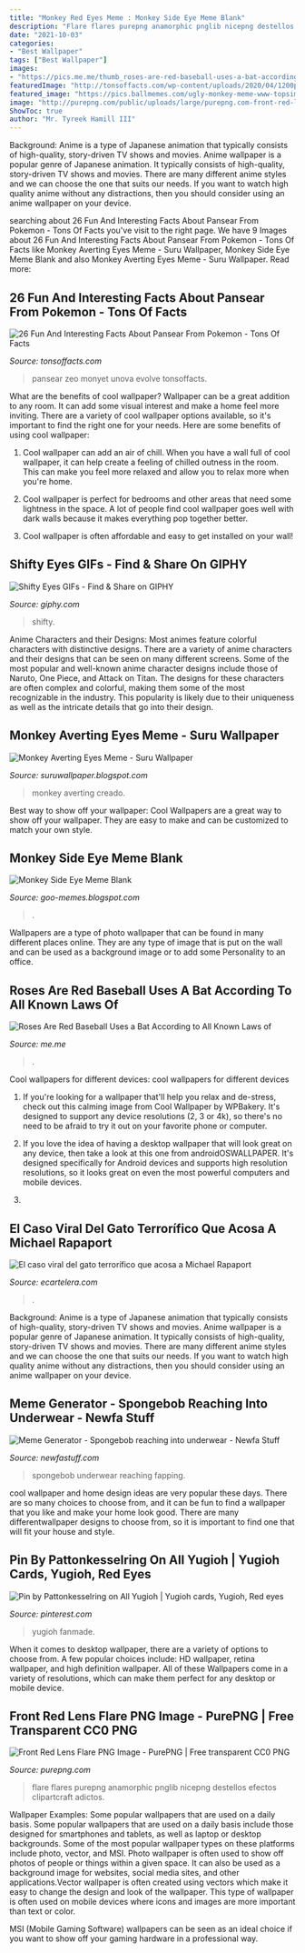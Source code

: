 ```yaml
---
title: "Monkey Red Eyes Meme : Monkey Side Eye Meme Blank"
description: "Flare flares purepng anamorphic pnglib nicepng destellos efectos clipartcraft adictos"
date: "2021-10-03"
categories:
- "Best Wallpaper"
tags: ["Best Wallpaper"]
images:
- "https://pics.me.me/thumb_roses-are-red-baseball-uses-a-bat-according-to-all-63461350.png"
featuredImage: "http://tonsoffacts.com/wp-content/uploads/2020/04/1200px-Chili_Pansear.png"
featured_image: "https://pics.ballmemes.com/ugly-monkey-meme-www-topsimages-com-49298883.png"
image: "http://purepng.com/public/uploads/large/purepng.com-front-red-lens-flarelens-flareflarelensmagnifying-lenscamera-lenssun-flarelens-flare-studiooptical-flareflaresstar-lenslight-flarelightspot-lightnighteffectslight-effects-251519474424sxkre.png"
ShowToc: true
author: "Mr. Tyreek Hamill III"
---
```



Background: Anime is a type of Japanese animation that typically consists of high-quality, story-driven TV shows and movies.
Anime wallpaper is a popular genre of Japanese animation. It typically consists of high-quality, story-driven TV shows and movies. There are many different anime styles and we can choose the one that suits our needs. If you want to watch high quality anime without any distractions, then you should consider using an anime wallpaper on your device.

	

		
searching about 26 Fun And Interesting Facts About Pansear From Pokemon - Tons Of Facts you've visit to the right page. We have 9 Images about 26 Fun And Interesting Facts About Pansear From Pokemon - Tons Of Facts like Monkey Averting Eyes Meme - Suru Wallpaper, Monkey Side Eye Meme Blank and also Monkey Averting Eyes Meme - Suru Wallpaper. Read more:
		
    
## 26 Fun And Interesting Facts About Pansear From Pokemon - Tons Of Facts

<img loading=lazy src="http://tonsoffacts.com/wp-content/uploads/2020/04/1200px-Chili_Pansear.png" onerror="this.onerror=null;this.src='https://tse4.mm.bing.net/th?id=OIP.dLJkY1APZpDuN8tpMDYsawHaEK&amp;pid=15.1';" alt="26 Fun And Interesting Facts About Pansear From Pokemon - Tons Of Facts">

_Source: tonsoffacts.com_

>pansear zeo monyet unova evolve tonsoffacts. 

	

What are the benefits of cool wallpaper?
Wallpaper can be a great addition to any room. It can add some visual interest and make a home feel more inviting. There are a variety of cool wallpaper options available, so it's important to find the right one for your needs. Here are some benefits of using cool wallpaper: 
1. Cool wallpaper can add an air of chill. When you have a wall full of cool wallpaper, it can help create a feeling of chilled outness in the room. This can make you feel more relaxed and allow you to relax more when you're home. 

2. Cool wallpaper is perfect for bedrooms and other areas that need some lightness in the space. A lot of people find cool wallpaper goes well with dark walls because it makes everything pop together better. 

3. Cool wallpaper is often affordable and easy to get installed on your wall!

    
## Shifty Eyes GIFs - Find &amp; Share On GIPHY

<img loading=lazy src="https://media3.giphy.com/media/H5C8CevNMbpBqNqFjl/giphy.gif" onerror="this.onerror=null;this.src='https://tse3.mm.bing.net/th?id=OIP.kpKLXcf4q4Imr7E24BKNzgAAAA&amp;pid=15.1';" alt="Shifty Eyes GIFs - Find &amp; Share on GIPHY">

_Source: giphy.com_

>shifty. 

	

Anime Characters and their Designs: Most animes feature colorful characters with distinctive designs.
There are a variety of anime characters and their designs that can be seen on many different screens. Some of the most popular and well-known anime character designs include those of Naruto, One Piece, and Attack on Titan. The designs for these characters are often complex and colorful, making them some of the most recognizable in the industry. This popularity is likely due to their uniqueness as well as the intricate details that go into their design.

    
## Monkey Averting Eyes Meme - Suru Wallpaper

<img loading=lazy src="https://pics.ballmemes.com/ugly-monkey-meme-www-topsimages-com-49298883.png" onerror="this.onerror=null;this.src='https://tse4.mm.bing.net/th?id=OIP.g5DnGC3C-1Yrzn1jHaYH1wHaHm&amp;pid=15.1';" alt="Monkey Averting Eyes Meme - Suru Wallpaper">

_Source: suruwallpaper.blogspot.com_

>monkey averting creado. 

	

Best way to show off your wallpaper:
Cool Wallpapers are a great way to show off your wallpaper. They are easy to make and can be customized to match your own style.

    
## Monkey Side Eye Meme Blank

<img loading=lazy src="https://pics.awwmemes.com/a-vin-a-sh-lod-h-i-this-photo-of-61797686.png" onerror="this.onerror=null;this.src='https://tse4.mm.bing.net/th?id=OIP.H2sE0I-1EHpPwxh1PZpzvQHaH2&amp;pid=15.1';" alt="Monkey Side Eye Meme Blank">

_Source: goo-memes.blogspot.com_

>. 

	



Wallpapers are a type of photo wallpaper that can be found in many different places online. They are any type of image that is put on the wall and can be used as a background image or to add some Personality to an office.

    
## Roses Are Red Baseball Uses A Bat According To All Known Laws Of

<img loading=lazy src="https://pics.me.me/thumb_roses-are-red-baseball-uses-a-bat-according-to-all-63461350.png" onerror="this.onerror=null;this.src='https://tse4.mm.bing.net/th?id=OIP.uiHF63zW1q0CNCXopsLe5AAAAA&amp;pid=15.1';" alt="Roses Are Red Baseball Uses a Bat According to All Known Laws of">

_Source: me.me_

>. 

	

Cool wallpapers for different devices:
cool wallpapers for different devices 

1. If you're looking for a wallpaper that'll help you relax and de-stress, check out this calming image from Cool Wallpaper by WPBakery. It's designed to support any device resolutions (2, 3 or 4k), so there's no need to be afraid to try it out on your favorite phone or computer.

2. If you love the idea of having a desktop wallpaper that will look great on any device, then take a look at this one from androidOSWALLPAPER. It's designed specifically for Android devices and supports high resolution resolutions, so it looks great on even the most powerful computers and mobile devices.

3.

    
## El Caso Viral Del Gato Terrorífico Que Acosa A Michael Rapaport

<img loading=lazy src="https://img.ecartelera.com/noticias/51000/51066-m.jpg" onerror="this.onerror=null;this.src='https://tse1.mm.bing.net/th?id=OIP.htYoHDGpnfwL1B2qbLLCHwHaHa&amp;pid=15.1';" alt="El caso viral del gato terrorífico que acosa a Michael Rapaport">

_Source: ecartelera.com_

>. 

	

Background: Anime is a type of Japanese animation that typically consists of high-quality, story-driven TV shows and movies.
Anime wallpaper is a popular genre of Japanese animation. It typically consists of high-quality, story-driven TV shows and movies. There are many different anime styles and we can choose the one that suits our needs. If you want to watch high quality anime without any distractions, then you should consider using an anime wallpaper on your device.

    
## Meme Generator - Spongebob Reaching Into Underwear - Newfa Stuff

<img loading=lazy src="https://newfastuff.com/wp-content/uploads/2019/11/w3rrckg6wgx31.png" onerror="this.onerror=null;this.src='https://tse4.mm.bing.net/th?id=OIP.xMenz6xXriAhQ-PiZpVk1QAAAA&amp;pid=15.1';" alt="Meme Generator - Spongebob reaching into underwear - Newfa Stuff">

_Source: newfastuff.com_

>spongebob underwear reaching fapping. 

	

cool wallpaper and home design ideas are very popular these days. There are so many choices to choose from, and it can be fun to find a wallpaper that you like and make your home look good. There are many differentwallpaper designs to choose from, so it is important to find one that will fit your house and style.

    
## Pin By Pattonkesselring On All Yugioh | Yugioh Cards, Yugioh, Red Eyes

<img loading=lazy src="https://i.pinimg.com/736x/c7/95/76/c79576cd0fcfcaa0ff48022e3d62b9b2.jpg" onerror="this.onerror=null;this.src='https://tse4.mm.bing.net/th?id=OIP.Cr64Kte2hyCuOtTlBcPzagHaKz&amp;pid=15.1';" alt="Pin by Pattonkesselring on All Yugioh | Yugioh cards, Yugioh, Red eyes">

_Source: pinterest.com_

>yugioh fanmade. 

	

When it comes to desktop wallpaper, there are a variety of options to choose from. A few popular choices include: HD wallpaper, retina wallpaper, and high definition wallpaper. All of these Wallpapers come in a variety of resolutions, which can make them perfect for any desktop or mobile device. 

    
## Front Red Lens Flare PNG Image - PurePNG | Free Transparent CC0 PNG

<img loading=lazy src="http://purepng.com/public/uploads/large/purepng.com-front-red-lens-flarelens-flareflarelensmagnifying-lenscamera-lenssun-flarelens-flare-studiooptical-flareflaresstar-lenslight-flarelightspot-lightnighteffectslight-effects-251519474424sxkre.png" onerror="this.onerror=null;this.src='https://tse3.mm.bing.net/th?id=OIP.TB7PQk0cGKjKi4C1d3G9ngHaEK&amp;pid=15.1';" alt="Front Red Lens Flare PNG Image - PurePNG | Free transparent CC0 PNG">

_Source: purepng.com_

>flare flares purepng anamorphic pnglib nicepng destellos efectos clipartcraft adictos. 

	

Wallpaper Examples: Some popular wallpapers that are used on a daily basis.
Some popular wallpapers that are used on a daily basis include those designed for smartphones and tablets, as well as laptop or desktop backgrounds. Some of the most popular wallpaper types on these platforms include photo, vector, and MSI. 
Photo wallpaper is often used to show off photos of people or things within a given space. It can also be used as a background image for websites, social media sites, and other applications.Vector wallpaper is often created using vectors which make it easy to change the design and look of the wallpaper. This type of wallpaper is often used on mobile devices where icons and images are more important than text or color. 

MSI (Mobile Gaming Software) wallpapers can be seen as an ideal choice if you want to show off your gaming hardware in a professional way.

